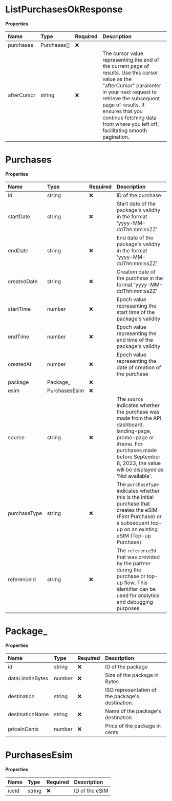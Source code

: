 # ListPurchasesOkResponse

**Properties**

| Name        | Type        | Required | Description                                                                                                                                                                                                                                                                                     |
| :---------- | :---------- | :------- | :---------------------------------------------------------------------------------------------------------------------------------------------------------------------------------------------------------------------------------------------------------------------------------------------- |
| purchases   | Purchases[] | ❌       |                                                                                                                                                                                                                                                                                                 |
| afterCursor | string      | ❌       | The cursor value representing the end of the current page of results. Use this cursor value as the "afterCursor" parameter in your next request to retrieve the subsequent page of results. It ensures that you continue fetching data from where you left off, facilitating smooth pagination. |

# Purchases

**Properties**

| Name         | Type          | Required | Description                                                                                                                                                                                                    |
| :----------- | :------------ | :------- | :------------------------------------------------------------------------------------------------------------------------------------------------------------------------------------------------------------- |
| id           | string        | ❌       | ID of the purchase                                                                                                                                                                                             |
| startDate    | string        | ❌       | Start date of the package's validity in the format 'yyyy-MM-ddThh:mm:ssZZ'                                                                                                                                     |
| endDate      | string        | ❌       | End date of the package's validity in the format 'yyyy-MM-ddThh:mm:ssZZ'                                                                                                                                       |
| createdDate  | string        | ❌       | Creation date of the purchase in the format 'yyyy-MM-ddThh:mm:ssZZ'                                                                                                                                            |
| startTime    | number        | ❌       | Epoch value representing the start time of the package's validity                                                                                                                                              |
| endTime      | number        | ❌       | Epoch value representing the end time of the package's validity                                                                                                                                                |
| createdAt    | number        | ❌       | Epoch value representing the date of creation of the purchase                                                                                                                                                  |
| package      | Package\_     | ❌       |                                                                                                                                                                                                                |
| esim         | PurchasesEsim | ❌       |                                                                                                                                                                                                                |
| source       | string        | ❌       | The `source` indicates whether the purchase was made from the API, dashboard, landing-page, promo-page or iframe. For purchases made before September 8, 2023, the value will be displayed as 'Not available'. |
| purchaseType | string        | ❌       | The `purchaseType` indicates whether this is the initial purchase that creates the eSIM (First Purchase) or a subsequent top-up on an existing eSIM (Top-up Purchase).                                         |
| referenceId  | string        | ❌       | The `referenceId` that was provided by the partner during the purchase or top-up flow. This identifier can be used for analytics and debugging purposes.                                                       |

# Package\_

**Properties**

| Name             | Type   | Required | Description                                      |
| :--------------- | :----- | :------- | :----------------------------------------------- |
| id               | string | ❌       | ID of the package                                |
| dataLimitInBytes | number | ❌       | Size of the package in Bytes                     |
| destination      | string | ❌       | ISO representation of the package's destination. |
| destinationName  | string | ❌       | Name of the package's destination                |
| priceInCents     | number | ❌       | Price of the package in cents                    |

# PurchasesEsim

**Properties**

| Name  | Type   | Required | Description    |
| :---- | :----- | :------- | :------------- |
| iccid | string | ❌       | ID of the eSIM |
